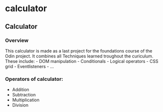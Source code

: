 # calculator
## Calculator
### Overview
This calculator is made as a last project for the foundations course of the Odin project. 
It combines all Techniques learned troughout the curiculum. 
These include:  - DOM manipulation
                - Conditionals
                - Logical operators
                - CSS grid
                - Eventlisteners
                - ...

### Operators of calculator:
- Addition
- Subtraction
- Multiplication
- Division